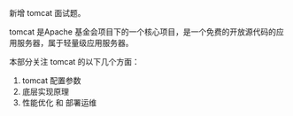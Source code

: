 新增 tomcat 面试题。

tomcat 是Apache 基金会项目下的一个核心项目，是一个免费的开放源代码的应用服务器，属于轻量级应用服务器。

本部分关注 tomcat 的以下几个方面：
1. tomcat 配置参数
2. 底层实现原理
3. 性能优化 和 部署运维